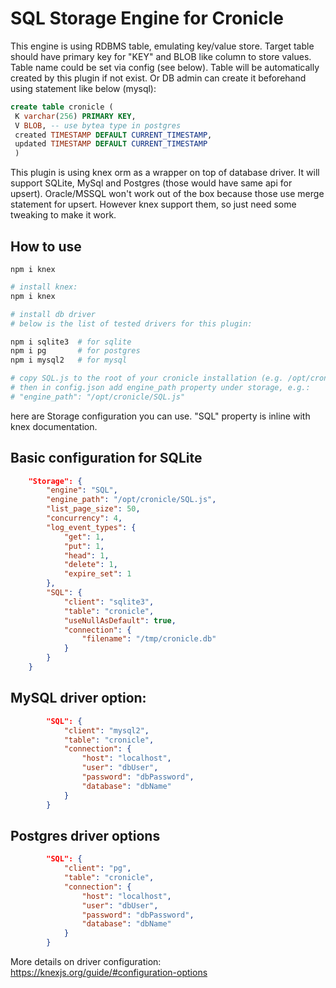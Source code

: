 # SQL Storage Engine for Cronicle

This engine is using RDBMS table, emulating key/value store. 
Target table should have primary key for "KEY" and BLOB like column to store values. Table name could be set via config (see below). Table will be automatically created by this plugin if not exist. Or DB admin can create it beforehand using statement like below (mysql):
```sql
create table cronicle (
 K varchar(256) PRIMARY KEY,
 V BLOB, -- use bytea type in postgres
 created TIMESTAMP DEFAULT CURRENT_TIMESTAMP,
 updated TIMESTAMP DEFAULT CURRENT_TIMESTAMP
 )
```
This plugin is using knex orm as a wrapper on top of database driver. It will support SQLite, MySql and Postgres (those would have same api for upsert). Oracle/MSSQL won't work out of the box because those use merge statement for upsert. However knex support them, so just need some tweaking to make it work. 

## How to use
  ```npm i knex```

```bash
# install knex:
npm i knex

# install db driver
# below is the list of tested drivers for this plugin:

npm i sqlite3  # for sqlite
npm i pg       # for postgres
npm i mysql2   # for mysql

# copy SQL.js to the root of your cronicle installation (e.g. /opt/cronicle)
# then in config.json add engine_path property under storage, e.g.:
# "engine_path": "/opt/cronicle/SQL.js"
```

here are Storage configuration you can use. "SQL" property is inline with knex documentation.

## Basic configuration for SQLite
```json
	"Storage": {
		"engine": "SQL",
		"engine_path": "/opt/cronicle/SQL.js",
		"list_page_size": 50,
		"concurrency": 4,
		"log_event_types": {
			"get": 1,
			"put": 1,
			"head": 1,
			"delete": 1,
			"expire_set": 1
		},
		"SQL": {
			"client": "sqlite3",
			"table": "cronicle",
			"useNullAsDefault": true,
			"connection": {
				"filename": "/tmp/cronicle.db"
			}
		}
	}
```
## MySQL driver option:
```json
		"SQL": {
			"client": "mysql2",
			"table": "cronicle",
			"connection": {
				"host": "localhost",
				"user": "dbUser",
				"password": "dbPassword",
				"database": "dbName"
			}
		}
```
## Postgres driver options
```json
		"SQL": {
			"client": "pg",
			"table": "cronicle",
			"connection": {
				"host": "localhost",
				"user": "dbUser",
				"password": "dbPassword",
				"database": "dbName"
			}
		}
```
More details on driver configuration:
https://knexjs.org/guide/#configuration-options
